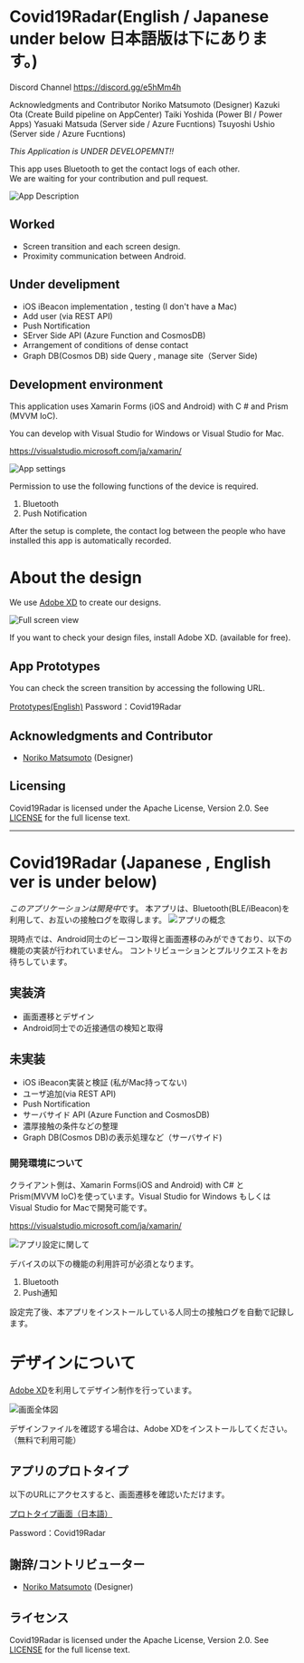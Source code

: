 # Covid19Radar(English / Japanese under below 日本語版は下にあります。)

Discord Channel
https://discord.gg/e5hMm4h

Acknowledgments and Contributor
Noriko Matsumoto (Designer)
Kazuki Ota (Create Build pipeline on AppCenter)
Taiki Yoshida (Power BI / Power Apps)
Yasuaki Matsuda (Server side / Azure Fucntions)
Tsuyoshi Ushio  (Server side / Azure Fucntions)

*This Application is UNDER DEVELOPEMNT!!*

This app uses Bluetooth to get the contact logs of each other.  
We are waiting for your contribution and pull request.

![App Description](img/AppDescription-en.jpg)

## Worked
- Screen transition and each screen design.
- Proximity communication between Android.

## Under develipment

- iOS iBeacon implementation , testing (I don't have a Mac)
- Add user (via REST API)
- Push Nortification
- SErver Side  API (Azure Function and CosmosDB)
- Arrangement of conditions of dense contact
- Graph DB(Cosmos DB) side Query , manage site（Server Side)

## Development environment

This application uses Xamarin Forms (iOS and Android) with C # and Prism (MVVM IoC).

You can develop with Visual Studio for Windows or Visual Studio for Mac.

https://visualstudio.microsoft.com/ja/xamarin/

![App settings](img/design00-en.jpg)

Permission to use the following functions of the device is required. 

1. Bluetooth
2. Push Notification

After the setup is complete, the contact log between the people who have installed this app is automatically recorded.

# About the design

We use [Adobe XD](https://www.adobe.com/jp/products/xd.html) to create our designs.

![Full screen view](img/design01-en.jpg)

If you want to check your design files, install Adobe XD. (available for free).


## App Prototypes

You can check the screen transition by accessing the following URL.

[Prototypes(English)](https://xd.adobe.com/view/37f0cf1d-ed5d-4328-5700-9c3f7c075307-41c1/?fullscreen)
Password：Covid19Radar

## Acknowledgments and Contributor
- [Noriko Matsumoto](https://twitter.com/nori790822) (Designer)

## Licensing
Covid19Radar is licensed under the Apache License, Version 2.0. See
[LICENSE](./LICENSE) for the full
license text.

------

# Covid19Radar (Japanese , English ver is under below)
*このアプリケーションは開発中*です。
本アプリは、Bluetooth(BLE/iBeacon)を利用して、お互いの接触ログを取得します。
![アプリの概念](img/AppDescription.jpg)


現時点では、Android同士のビーコン取得と画面遷移のみができており、以下の機能の実装が行われていません。
コントリビューションとプルリクエストをお待ちしています。

## 実装済
- 画面遷移とデザイン
- Android同士での近接通信の検知と取得
 
## 未実装
- iOS iBeacon実装と検証 (私がMac持ってない)
- ユーザ追加(via REST API)
- Push Nortification
- サーバサイド API (Azure Function and CosmosDB)
- 濃厚接触の条件などの整理
- Graph DB(Cosmos DB)の表示処理など（サーバサイド)

### 開発環境について

クライアント側は、Xamarin Forms(iOS and Android) with C# と Prism(MVVM IoC)を使っています。Visual Studio for Windows もしくは Visual Studio for Macで開発可能です。

https://visualstudio.microsoft.com/ja/xamarin/

![アプリ設定に関して](img/design00.jpg)

デバイスの以下の機能の利用許可が必須となります。 

1. Bluetooth
2. Push通知

設定完了後、本アプリをインストールしている人同士の接触ログを自動で記録します。

# デザインについて

[Adobe XD](https://www.adobe.com/jp/products/xd.html)を利用してデザイン制作を行っています。

![画面全体図](img/design01.jpg)

デザインファイルを確認する場合は、Adobe XDをインストールしてください。（無料で利用可能）


## アプリのプロトタイプ

以下のURLにアクセスすると、画面遷移を確認いただけます。

[プロトタイプ画面（日本語）](https://xd.adobe.com/view/f60f0c48-af7b-48cb-42c3-e74e64d07020-803e/?fullscreen)

Password：Covid19Radar

## 謝辞/コントリビューター
- [Noriko Matsumoto](https://twitter.com/nori790822) (Designer)

## ライセンス
Covid19Radar is licensed under the Apache License, Version 2.0. See
[LICENSE](./LICENSE) for the full
license text.
